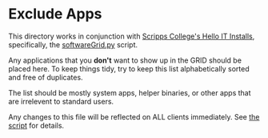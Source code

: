 # Exclude Apps

This directory works in conjunction with [Scripps College's Hello IT Installs](https://github.com/OhioUniversityScripps/scripps_college_scripts/tree/master/edu.ohio.scrippscollege.HelloIT), specifically, the [softwareGrid.py](https://github.com/OhioUniversityScripps/scripps_college_scripts/blob/master/edu.ohio.scrippscollege.HelloIT/payload/Library/Management/HelloIT/softwareGrid.py) script.

Any applications that you **don't** want to show up in the GRID should be placed here. To keep things tidy, try to keep this list alphabetically sorted and free of duplicates.

The list should be mostly system apps, helper binaries, or other apps that are irrelevent to standard users.

Any changes to this file will be reflected on ALL clients immediately. See [the script](https://github.com/OhioUniversityScripps/scripps_college_scripts/blob/master/edu.ohio.scrippscollege.HelloIT/payload/Library/Management/HelloIT/softwareGrid.py#L16) for details.